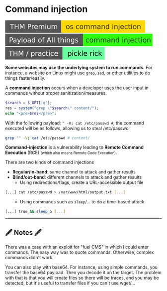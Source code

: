 # Command injection

[![oscommandinjection](../../../_badges/thmp/oscommandinjection.svg)](https://tryhackme.com/room/oscommandinjection)
[![command_injection](../../../_badges/poat/command_injection.svg)](https://github.com/swisskyrepo/PayloadsAllTheThings/tree/master/Command%20Injection)
[![picklerick](../../../_badges/thm-p/picklerick.svg)](https://tryhackme.com/room/picklerick)

<div class="row row-cols-md-2"><div>

**Some websites may use the underlying system to run commands.** For instance, a website on Linux might use `grep`, `sed`, or other utilities to do things faster/easily. 

A **command injection** occurs when a developer uses the user input in commands without proper sanitization/measures.

```php
$search = $_GET['q'];
res = system("grep \"$search\" content/");
echo "<pre>$res</pre>";
```

With the following payload: `" -V; cat /etc/passwd #`, the command executed will be as follows, allowing us to steal /etc/passwd

```bash
grep "" -V; cat /etc/passwd # content/
```
</div><div>

**Command-injection** is a vulnerability leading to **Remote Command Execution** (RCE) <small>(which also means Remote Code Execution)</small>.

There are two kinds of command injections

* **Regular/in-band**: same channel to attack and gather results 
* **Blind/out-band**: different channels to attack and gather results
  * Using redirections/flags, create a URL-accessible output file

```bash
[...] cat /etc/passwd > /var/www/html/output.txt [...]
```

<ul>

  * Using commands such as `sleep`/... to do a time-based attack

</ul>

```bash
[...] true && sleep 5 [...]
```
</div></div>

<hr class="sep-both">

## 🖋️️ Notes 🖋️

<div class="row row-cols-md-2"><div>

There was a case with an exploit for "fuel CMS" in which I could enter commands. The easy way was to quote commands. Otherwise, complex commands didn't work.
</div><div>

You can also play with base64. For instance, using simple commands, you transfer the base64 payload. Then you decode it on the target. The problem with that is that you will create files so there will be traces, and you may be detected, but it's useful to transfer files if you can't use wget/...
</div></div>